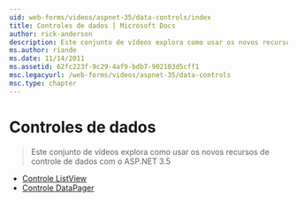 ```yaml
---
uid: web-forms/videos/aspnet-35/data-controls/index
title: Controles de dados | Microsoft Docs
author: rick-anderson
description: Este conjunto de vídeos explora como usar os novos recursos de controle de dados com o ASP.NET 3.5
ms.author: riande
ms.date: 11/14/2011
ms.assetid: 62fc223f-9c29-4af9-bdb7-902103d5cff1
msc.legacyurl: /web-forms/videos/aspnet-35/data-controls
msc.type: chapter
---
```

<a name="data-controls"></a>Controles de dados
====================
> Este conjunto de vídeos explora como usar os novos recursos de controle de dados com o ASP.NET 3.5


- [Controle ListView](the-listview-control.md)
- [Controle DataPager](the-datapager-control.md)
